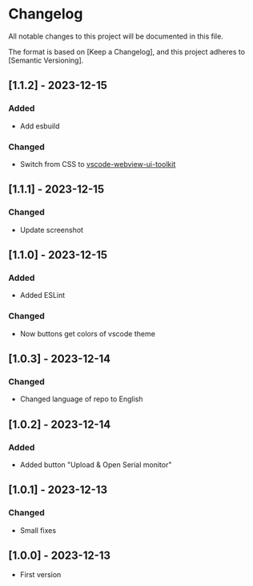 # Changelog

All notable changes to this project will be documented in this file.

The format is based on [Keep a Changelog],
and this project adheres to [Semantic Versioning].

## [1.1.2] - 2023-12-15

### Added

- Add esbuild

### Changed

- Switch from CSS to [vscode-webview-ui-toolkit](https://github.com/microsoft/vscode-webview-ui-toolkit)

## [1.1.1] - 2023-12-15

### Changed

- Update screenshot

## [1.1.0] - 2023-12-15

### Added

- Added ESLint

### Changed

- Now buttons get colors of vscode theme

## [1.0.3] - 2023-12-14

### Changed

- Changed language of repo to English

## [1.0.2] - 2023-12-14

### Added

- Added button "Upload & Open Serial monitor"

## [1.0.1] - 2023-12-13

### Changed

- Small fixes

## [1.0.0] - 2023-12-13

- First version
